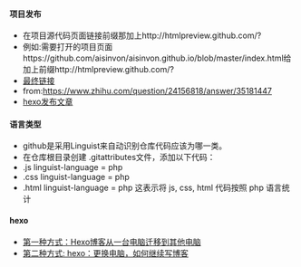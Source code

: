 #### 项目发布
* 在项目源代码页面链接前缀那加上http://htmlpreview.github.com/?
* 例如:需要打开的项目页面https://github.com/aisinvon/aisinvon.github.io/blob/master/index.html给加上前缀http://htmlpreview.github.com/?
* [最终链接](http://htmlpreview.github.io/?https://github.com/aisinvon/aisinvon.github.io/blob/master/index.html)
* from:https://www.zhihu.com/question/24156818/answer/35181447
* [hexo发布文章](https://github.com/SweetyLv/sweety_node_php_knowlege/blob/master/hello-world.md)

#### 语言类型
* github是采用Linguist来自动识别仓库代码应该为哪一类。
* 在仓库根目录创建 .gitattributes文件，添加以下代码：
* .js linguist-language = php
* .css linguist-language = php
* .html linguist-language = php
这表示将 js, css, html 代码按照 php 语言统计

#### hexo
* [第一种方式：Hexo博客从一台电脑迁移到其他电脑](https://www.jianshu.com/p/beb8d611340a)
* [第二种方式: hexo：更换电脑，如何继续写博客](http://blog.csdn.net/eternity1118_/article/details/71194395?ref=myread)

